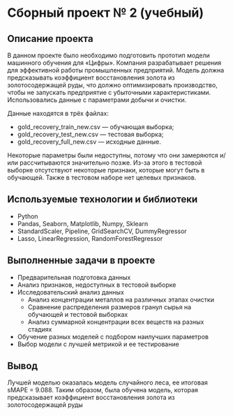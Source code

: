 # Сборный проект № 2 (учебный)

## Описание проекта
В данном проекте было необходимо подготовить прототип модели машинного обучения для «Цифры». Компания разрабатывает решения для эффективной работы промышленных предприятий. Модель должна предсказывать коэффициент восстановления золота из золотосодержащей руды, что должно оптимизировать производство, чтобы не запускать предприятие с убыточными характеристиками. Использовались данные с параметрами добычи и очистки.

Данные находятся в трёх файлах:
- gold_recovery_train_new.csv — обучающая выборка;
- gold_recovery_test_new.csv — тестовая выборка;
- gold_recovery_full_new.csv — исходные данные.

Некоторые параметры были недоступны, потому что они замеряются и/или рассчитываются значительно позже. Из-за этого в тестовой выборке отсутствуют некоторые признаки, которые могут быть в обучающей. Также в тестовом наборе нет целевых признаков.

## Используемые технологии и библиотеки
- Python
- Pandas, Seaborn, Matplotlib, Numpy, Sklearn
- StandardScaler, Pipeline, GridSearchCV, DummyRegressor
- Lasso, LinearRegression, RandomForestRegressor

## Выполненные задачи в проекте
- Предварительная подготовка данных
- Анализ признаков, недоступных в тестовой выборке
- Исследовательский анализ данных
	- Анализ концентрации металлов на различных этапах очистки
	- Сравнение распределения размеров гранул сырья на обучающей и тестовой выборках
	- Анализ суммарной концентрации всех веществ на разных стадиях
- Обучение разных моделей с подбором наилучших параметров
- Выбор модели с лучшей метрикой и ее тестирование


## Вывод
Лучшей моделью оказалась модель случайного леса, ее итоговая sMAPE = 9.088. Таким образом, была обучена модель, которая предсказывает коэффициент восстановления золота из золотосодержащей руды
